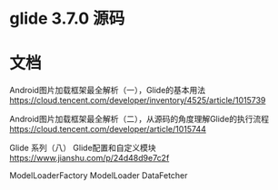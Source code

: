 # glide 3.7.0 源码

# 文档
Android图片加载框架最全解析（一），Glide的基本用法
https://cloud.tencent.com/developer/inventory/4525/article/1015739

Android图片加载框架最全解析（二），从源码的角度理解Glide的执行流程
https://cloud.tencent.com/developer/article/1015744

Glide 系列（八） Glide配置和自定义模块
https://www.jianshu.com/p/24d48d9e7c2f



ModelLoaderFactory
ModelLoader
DataFetcher


